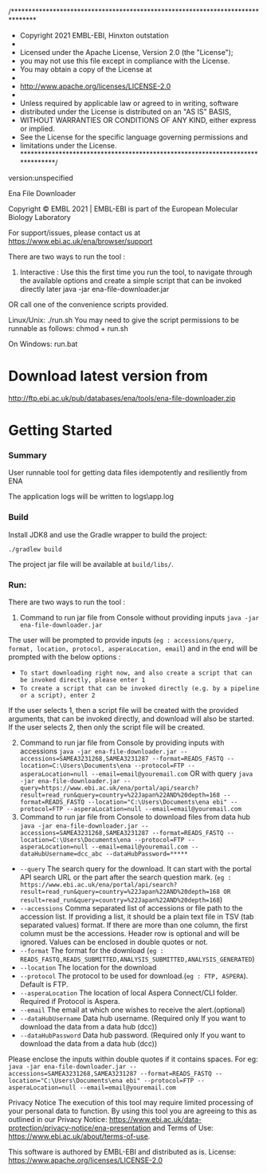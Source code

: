 /*******************************************************************************

* Copyright 2021 EMBL-EBI, Hinxton outstation
*
* Licensed under the Apache License, Version 2.0 (the "License");
* you may not use this file except in compliance with the License.
* You may obtain a copy of the License at
*
* http://www.apache.org/licenses/LICENSE-2.0
*
* Unless required by applicable law or agreed to in writing, software
* distributed under the License is distributed on an "AS IS" BASIS,
* WITHOUT WARRANTIES OR CONDITIONS OF ANY KIND, either express or implied.
* See the License for the specific language governing permissions and
* limitations under the License.
  ******************************************************************************/

version:unspecified

Ena File Downloader

Copyright © EMBL 2021 | EMBL-EBI is part of the European Molecular Biology Laboratory

For support/issues, please contact us at https://www.ebi.ac.uk/ena/browser/support

There are two ways to run the tool :

1. Interactive : Use this the first time you run the tool, to navigate through the available options and create a simple
   script that can be invoked directly later java -jar ena-file-downloader.jar

OR call one of the convenience scripts provided.

Linux/Unix:
./run.sh You may need to give the script permissions to be runnable as follows:
chmod + run.sh

On Windows:
run.bat

# Download latest version from

http://ftp.ebi.ac.uk/pub/databases/ena/tools/ena-file-downloader.zip

# Getting Started

### Summary

User runnable tool for getting data files idempotently and resiliently from ENA

The application logs will be written to logs\app.log

### Build

Install JDK8 and use the Gradle wrapper to build the project:

    ./gradlew build

The project jar file will be available at `build/libs/`.

### Run:

There are two ways to run the tool :

1. Command to run jar file from Console without providing inputs `java -jar ena-file-downloader.jar`

The user will be prompted to provide
inputs  (`eg : accessions/query, format, location, protocol, asperaLocation, email`) and in the end will be prompted
with the below options :

* `To start downloading right now, and also create a script that can be invoked directly, please enter 1`
* `To create a script that can be invoked directly (e.g. by a pipeline or a script), enter 2`

If the user selects 1, then a script file will be created with the provided arguments, that can be invoked
directly, and download will also be started. If the user selects 2, then only the script file will be created.

2. Command to run jar file from Console by providing inputs with accessions
   `java -jar ena-file-downloader.jar --accessions=SAMEA3231268,SAMEA3231287 --format=READS_FASTQ --location=C:\Users\Documents\ena --protocol=FTP --asperaLocation=null --email=email@youremail.com`
   OR with query
   `java -jar ena-file-downloader.jar --query=https://www.ebi.ac.uk/ena/portal/api/search?result=read_run&query=country=%22Japan%22AND%20depth=168 --format=READS_FASTQ --location="C:\Users\Documents\ena ebi" --protocol=FTP --asperaLocation=null --email=email@youremail.com`
3. Command to run jar file from Console to download files from data hub
   `java -jar ena-file-downloader.jar --accessions=SAMEA3231268,SAMEA3231287 --format=READS_FASTQ --location=C:\Users\Documents\ena --protocol=FTP --asperaLocation=null --email=email@youremail.com --dataHubUsername=dcc_abc --dataHubPassword=*****`

* `--query` The search query for the download. It can start with the portal API search URL or the part after the search
  question mark.
  (`eg : https://www.ebi.ac.uk/ena/portal/api/search?result=read_run&query=country=%22Japan%22AND%20depth=168
  OR result=read_run&query=country=%22Japan%22AND%20depth=168`)
* `--accessions` Comma separated list of accessions or file path to the accession list. If providing a list, it should
  be a plain text file in TSV (tab separated values) format. If there are more than one column, the first column must be
  the accessions. Header row is optional and will be ignored. Values can be enclosed in double quotes or not.
* `--format` The format for the download (`eg : READS_FASTQ,READS_SUBMITTED,ANALYSIS_SUBMITTED,ANALYSIS_GENERATED`)
* `--location` The location for the download
* `--protocol` The protocol to be used for download.(`eg : FTP, ASPERA`). Default is FTP.
* `--asperaLocation` The location of local Aspera Connect/CLI folder. Required if Protocol is Aspera.
* `--email` The email at which one wishes to receive the alert.(optional)
* `--dataHubUsername` Data hub username. (Required only If you want to download the data from a data hub (dcc))
* `--dataHubPassword` Data hub password. (Required only If you want to download the data from a data hub (dcc))

Please enclose the inputs within double quotes if it contains spaces. For eg:
`java -jar ena-file-downloader.jar --accessions=SAMEA3231268,SAMEA3231287 --format=READS_FASTQ --location="C:\Users\Documents\ena ebi" --protocol=FTP --asperaLocation=null --email=email@youremail.com`

Privacy Notice The execution of this tool may require limited processing of your personal data to function. By using
this tool you are agreeing to this as outlined in our Privacy
Notice: https://www.ebi.ac.uk/data-protection/privacy-notice/ena-presentation
and Terms of Use: https://www.ebi.ac.uk/about/terms-of-use.

This software is authored by EMBL-EBI and distributed as is. License: https://www.apache.org/licenses/LICENSE-2.0